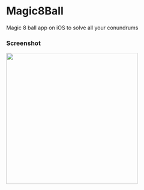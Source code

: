 # Magic8Ball
Magic 8 ball app on iOS to solve all your conundrums

### Screenshot

<p align="left">
  <img src="https://i.imgur.com/AwGRcTI.gif" width="350"/>
</p>


